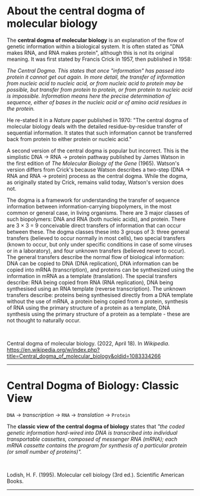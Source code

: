 # About the central dogma of molecular biology

The **central dogma of molecular biology** is an explanation of the flow of genetic information within a biological system. It is often stated as "DNA makes RNA, and RNA makes protein", although this is not its original meaning. It was first stated by Francis Crick in 1957, then published in 1958:

_The Central Dogma. This states that once "information" has passed into protein it cannot get out again. In more detail, the transfer of information from nucleic acid to nucleic acid, or from nucleic acid to protein may be possible, but transfer from protein to protein, or from protein to nucleic acid is impossible. Information means here the precise determination of sequence, either of bases in the nucleic acid or of amino acid residues in the protein._

He re-stated it in a _Nature_ paper published in 1970: "The central dogma of molecular biology deals with the detailed residue-by-residue transfer of sequential information. It states that such information cannot be transferred back from protein to either protein or nucleic acid."

A second version of the central dogma is popular but incorrect. This is the simplistic DNA → RNA → protein pathway published by James Watson in the first edition of _The Molecular Biology of the Gene_ (1965). Watson's version differs from Crick's because Watson describes a two-step (DNA → RNA and RNA → protein) process as the central dogma. While the dogma, as originally stated by Crick, remains valid today, Watson's version does not.

The dogma is a framework for understanding the transfer of sequence information between information-carrying biopolymers, in the most common or general case, in living organisms. There are 3 major classes of such biopolymers: DNA and RNA (both nucleic acids), and protein. There are 3 × 3 = 9 conceivable direct transfers of information that can occur between these. The dogma classes these into 3 groups of 3: three general transfers (believed to occur normally in most cells), two special transfers (known to occur, but only under specific conditions in case of some viruses or in a laboratory), and four unknown transfers (believed never to occur). The general transfers describe the normal flow of biological information: DNA can be copied to DNA (DNA replication), DNA information can be copied into mRNA (transcription), and proteins can be synthesized using the information in mRNA as a template (translation). The special transfers describe: RNA being copied from RNA (RNA replication), DNA being synthesised using an RNA template (reverse transcription). The unknown transfers describe: proteins being synthesised directly from a DNA template without the use of mRNA, a protein being copied from a protein, synthesis of RNA using the primary structure of a protein as a template, DNA synthesis using the primary structure of a protein as a template - these are not thought to naturally occur.

<br>

Central dogma of molecular biology. (2022, April 18). In _Wikipedia_. https://en.wikipedia.org/w/index.php?title=Central_dogma_of_molecular_biology&oldid=1083334266

<hr>

# Central Dogma of Biology: Classic View

`DNA` $\rightarrow$ _transcription_ $\rightarrow$ `RNA` $\rightarrow$ _translation_ $\rightarrow$ `Protein`

The **classic view of the central dogma of biology** states that _"the coded genetic information hard-wired into DNA is transcribed into individual transportable cassettes, composed of messenger RNA (mRNA); each mRNA cassette contains the program for synthesis of a particular protein (or small number of proteins)"._

<br>

Lodish, H. F. (1995). Molecular cell biology (3rd ed.). Scientific American Books.

<hr>
